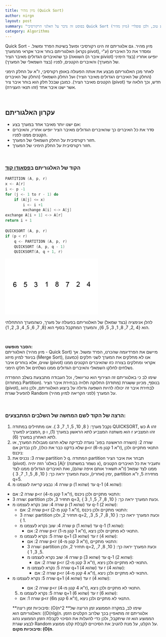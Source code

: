 ```yaml
---
title: מיון מהיר (Quick Sort)
author: nirgn
layout: post
summary: "בפוסט זה נדבר על האלגו׳ הרקורסיבי Quick Sort (מיון מהיר) שפועל בשיטת הפרד ומשול. האלגוריתם מתאפיין בזמן ריצה ממוצע טוב, ולכן פופלרי."
category: Algorithms
---
```

Quick Sort - מיון מהיר. גם אלגוריתם זה הינו רקורסיבי ופועל בשיטת הפרד ומשול. האלגוריתם בוחר איבר אקראי מהמערך (נקרא pivot), ומסדר את כל האיברים (ע"י השוואה) כך שהאיברים הגדולים מאיבר הציר (איבר ה piviot) יופיעו אחריו (בצד הימיני של המערך) והאיברים הקטנים, לפניו (בצד השמאלי של המערך).

לאחר מכן האלגוריתם מבצע את אותה הפעולה באופן רקורסיבי, ז"א על החלק הימני (החלק של האיברים הגדולים מאיבר הציר) ועל החלק השמאלי (החלק של האיברים הקטנים מאיבר הציר). כמובן שבכל חלק הוא בוחר איבר ציר (pivot) חדש, וכך הלאה עד אשר ישנו איבר אחד (זהו תנאי העצירה).

<!--more-->

&nbsp;

## עקרון האלגוריתם

  * אם ישנו יותר מאיבר אחד במערך בצע:
  * סדר את כל האיברים כך שהאיברים הגדולים מאיבר הציר יופיעו אחריו, והאיברים הקטנים ממנו לפניו.
  * חזור רקורסיבית על החלק השמאלי של המערך.
  * חזור רקורסיבית על החלק הימיני של המערך.

&nbsp;

### הקוד של האלגוריתם ב[פסאודו קוד](http://en.wikipedia.org/wiki/Pseudocode)

```c
PARTITION (A, p, r)
x <- A[r]
i <- p -1
for (j <- 1 to r - 1) do
    if (A[j] <= x)
        i <- i +1
        exchange A[i] <-> A[j]
exchange A[i + 1] <-> A[r]
return i + 1

QUICKSORT (A, p, r)
if (p < r)
    q <- PARTITION (A, p, r)
    QUICKSORT (A, p, q - 1)
    QUICKSORT(A, q + 1, r)
```

<div class="left">
  <img src="/images/posts/quick-sort/quick-sort-animation.gif" alt="Quick Sort Animation">
</div>

להלן אנימציה (בצד שמאל) של האלגוריתם בפעולה על מערך, כשהמערך ההתחלתי הוא {4 ,2, 7, 8, 1, 3, 5, 6}, והמערך המתקבל בסוף הוא {8, 7, 6, 5, 4, 3, 2, 1}.

&nbsp;

**הסבר מופשט:**  
האלגוריתם (מיון מהיר - Quick Sort) מיישם את הפרדיגמה שהכרנו, הפרד ומשול. אך בניגוד למיון מיזוג (Merge Sort), אנו לא מחלקים את המערך לשני חלקים (כמעט) שווים, אלא בוחרים איבר (pivot) אקראי ומחלקים בצורה כזו שהאיברים הקטנים ממנו נשלחים לחלקו השמאלי והאיברים הגדולים ממנו נשלחים אל חלקו הימני.

שימו לב כי באלגוריתם זה הצירוף הוא טריוואלי, וכל העבודה מתבצעת בשלב ההפרדה (במתודה Partition). בנוסף, מכיוון ששגרת (מתודה) החלוקה תלויה בבחירת איבר הציר (pivot), לבחירת איבר זה יכולה להיות השפעה גדולה על ביצוע האלגוריתם, ולכן נהוג להפעיל שגרת Random על המערך (לפני הקריאה למיון מהיר).

&nbsp;

### הרצה של הקוד לשם המחשה של השלבים המתבצעים:

1. נקבל מערך: { 8, 10, 5, 1, 7, 3 }. אנו מתחילים במתודה QUICKSORT, כש A זהו המצביע למערך, p הוא משתנה המצביע לתא הראשון במערך (1), ו r זהו המצביע לתא האחרון במערך (6).
2. שורה 2: (השורה הראשונה בפונ' נועדה לבדיקה שלא חרגנו מגבולות המערך, או שלא בדקנו כבר את כולו), לכן נבדוק אם p<r (ז"א 1 קטן מ-6), התנאי מתקיים ולכן ניכנס:
3. שורה 3: נכניס את partition ל q. המתודה partition תבחר את איבר הציר (pivot). באלגו' הזה יהיה [A[r (נשמר במשתנה x), ותעביר את כל האיברים הקטנים ממנו לצד שמאל (ז"א תשאיר אותם איפה שהם), ואת האיברים הגדולים ממנו לצד ימין (אחריו), וכעת המערך יראה כך: { 10, 8, 5, 1, 7, 3 }, partition מחזירה 5, ז"א q=5.
4. שורה 4: נבצע קריאה לעצמנו מ p (שהוא 1) עד q-1 (שהוא 4):
  * שורה 2: אם p<r (ז"א 1 קטן מ-4), התנאי מתקיים ולכן ניכנס:
  * שורה 3: partition תחזיר 3, ולכן q=3, וכעת המערך יראה כך: { 10, 8, 7, 5, 1, 3 }.
  * שורה 4: שוב נקרא לעצמנו מ p (שהוא 1) עד q-1 (שהוא 2):
    * שורה 2: אם p<r (ז"א 1 קטן מ-2), התנאי מתקיים ולכן ניכנס:
    * שורה 3: partition תחזיר 2, ולכן q=2, וכעת המערך יראה כך: { 10, 8, 7, 5, 3, 1 }.
    * שורה 4: שוב נקרא לעצמנו מ p (שהוא 1) עד q-1 (שהוא 1):
      *  שורה 2: אם p<r (ז"א 1 קטן מ-1), התנאי לא מתקיים ולכן ניצא.
    * שורה 5: נקרא לעצמנו מ q+1 (שהוא 3) עד r (שהוא 4):
      * שורה 2: אם p<r (ז"א 3 קטן מ-4), התנאי מתקיים:
      * שורה 3: partition תחזיר 2, ולכן q=2, וכעת המערך יראה כך: { 10, 8, 7, 5, 3, 1 }.
      * שורה 4: שוב נקרא לעצמנו מ p (שהוא 3) עד q-1 (שהוא 2):
        * שורה 2: אם p<r (ז"א 3 קטן מ-2), התנאי לא מתקיים ולכן ניצא.
      * שורה 5: נקרא לעצמנו מ q+1 (שהוא 4) עד r (שהוא 4):
          * שורה 2: אם p<r (ז"א 4 קטן מ-4), התנאי לא מתקיים ולכן ניצא.
  * שורה 5: נקרא לעצמנו מ q+1 (שהוא 4) עד r (שהוא 4): <ul>
    * שורה 2: אם p<r (ז"א 4 קטן מ-4), התנאי לא מתקיים ולכן ניצא.
5. שורה 5: נקרא לעצמנו מ q+1 (שהוא 6) עד r (שהוא 6):
  * שורה 1: אם p<r (ז"א 6 קטן מ6), התנאי לא מתקיים ולכן ניצא.

**סיבוכיות זמן ריצה: (O(n^2 **שימו לב, במקרה הממוצע זמן הריצה של האלגוריתם הוא: ((O(nlg(n. אלגוריתם זה מתאפיין בכך שלרוב הקלטים הזמן הממוצע הוא זה שיתקבל, ולכן כדי להעלות את הסיכוי לקבלת הזמן הממוצע נהוג לבצע שגרת Random על הקלט, על מנת להטיב את הסיכויים לקבלת קלט ממוצע.  
**סיבוכיות מקום: (O(n**.
